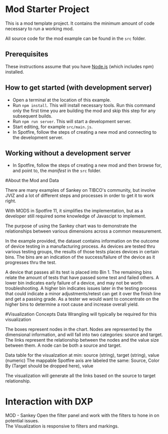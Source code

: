 # Mod Starter Project
This is a mod template project. It contains the minimum amount of code necessary to run a working mod.  

All source code for the mod example can be found in the `src` folder.

## Prerequisites
These instructions assume that you have [Node.js](https://nodejs.org/en/) (which includes npm) installed.

## How to get started (with development server)
- Open a terminal at the location of this example.
- Run `npm install`. This will install necessary tools. Run this command only the first time you are building the mod and skip this step for any subsequent builds.
- Run `npm run server`. This will start a development server.
- Start editing, for example `src/main.js`.
- In Spotfire, follow the steps of creating a new mod and connecting to the development server.

## Working without a development server
- In Spotfire, follow the steps of creating a new mod and then browse for, and point to, the _manifest_ in the `src` folder.


#About the Mod and Data

There are many examples of Sankey on TIBCO's community, but involve JVIZ and a lot of different steps and processes in order to get it to work right.

With MODS in Spotfire 11, it simplifies the implementation, but as a developer still required some knowledge of Javascipt to implement.

The purpose of using the Sankey chart was to demonstrate the relationships between various dimensions across a common measurement.

In the example provided, the dataset contains information on the outcome of device testing in a manufacturing process.  As devices are tested thru various testing groups, the results of those tests places devices in certain bins.  The bins are an indication of the success/failure of the device as it progresses thru the test.

A device that passes all its test is placed into Bin 1. The remaining bins relate the amount of tests that have passed some test and failed others.  A lower bin indicates early failure of a device, and may not be worth troubleshooting.  A higher bin indicates issues later in the testing process that could indicate a minor adjustments/retest can get it over the finish line and get a passing grade.  As a tester we would want to concentrate on the higher bins to determine a root cause and increase overall yield.

#Visualization Concepts
Data Wrangling will typically be required for this visualization

The boxes represent nodes in the chart. Nodes are represented by the dimensional information, and will fall into two categories: source and target.
The links represent the relationship between the nodes and the value size between them.
A node can be both a source and target.

Data table for the visualzation at min: source (string), target (string), value (numeric)
The mappable Spotfire axis are labeled the same: Source, Color By (Target should be dropped here), value

The visualization will generate all the links based on the source to target relationship.


# Interaction with DXP
MOD - Sankey
Open the filter panel and work with the filters to hone in on potential issues.  
The Visualization is responsive to filters and markings.




